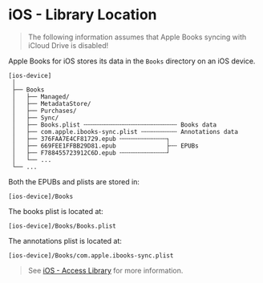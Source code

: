 # iOS - Library Location

> <i class="fa fa-exclamation-circle"></i> The following information assumes that Apple Books
> syncing with iCloud Drive is disabled!

Apple Books for iOS stores its data in the `Books` directory on an iOS device.

```plaintext
[ios-device]
 │
 ├── Books
 │   ├── Managed/
 │   ├── MetadataStore/
 │   ├── Purchases/
 │   ├── Sync/
 │   ├── Books.plist ╌╌╌╌╌╌╌╌╌╌╌╌╌╌╌╌╌╌╌╌╌╌╌╌╌╌ Books data
 │   ├── com.apple.ibooks-sync.plist ╌╌╌╌╌╌╌╌╌╌ Annotations data
 │   ├── 376FAA7E4CF81729.epub ╌╌╌╌╌╌╌╌╌╌╌╌╌┐
 │   ├── 669FEE1FFBB29D81.epub              ├╌╌ EPUBs
 │   ├── F788455723912C6D.epub ╌╌╌╌╌╌╌╌╌╌╌╌╌┘
 │   └── ...
 └── ...
```

Both the EPUBs and plists are stored in:

<!-- TODO: Where do PDFs and Audiobooks sit? -->

```plaintext
[ios-device]/Books
```

The books plist is located at:

```plaintext
[ios-device]/Books/Books.plist
```

The annotations plist is located at:

```plaintext
[ios-device]/Books/com.apple.ibooks-sync.plist
```

> <i class="fa fa-info-circle"></i> See [iOS - Access Library][ios-access-library] for more information.

[ios-access-library]: /apple-books/ios/access-library.md
